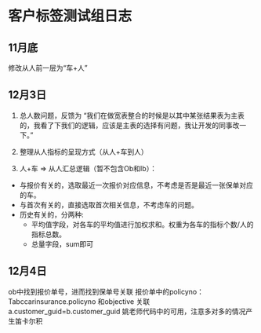 
# 客户标签测试组日志

## 11月底

修改从人前一层为“车+人”

## 12月3日

1. 总人数问题，反馈为
“我们在做宽表整合的时候是以其中某张结果表为主表的，我看了下我们的逻辑，应该是主表的选择有问题，我让开发的同事改一下。”

2. 整理从人指标的呈现方式（从人+车到人）

3. 人+车 => 从人汇总逻辑（暂不包含Ob和Ib）：  
  - 与报价有关的，选取最近一次报价对应信息，不考虑是否是最近一张保单对应的车。  
  - 与首次有关的，直接选取首次相关信息，不考虑车的问题。  
  - 历史有关的，分两种:   
     + 平均值字段，对各车的平均值进行加权求和。权重为各车的指标个数/人的指标总数。
     + 总量字段，sum即可

## 12月4日
ob中找到报价单号，进而找到保单号关联
报价单中的policyno：Tabccarinsurance.policyno
和objective 关联  a.customer_guid=b.customer_guid
姚老师代码中的可用，注意多对多的情况产生笛卡尔积